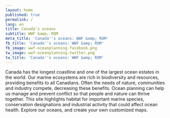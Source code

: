 ```yaml
---
layout: home
published: true
permalink: /
lang: en
title: Canada's oceans
subtitle: WWF &amp; ROM
meta_title: 'Canada''s oceans: WWF &amp; ROM'
fb_title: 'Canada''s oceans: WWF &amp; ROM'
fb_image: wwf-oceanplanning-facebook.png
tw_image: wwf-oceanplanning-twitter.png
tw_title: 'Canada''s oceans: WWF &amp; ROM'
---
```


Canada has the longest coastline and one of the largest ocean estates in the world. Our marine ecosystems are rich in biodiversity and resources, providing benefits to all Canadians. Often the needs of nature, communities and industry compete, decreasing these benefits. Ocean planning can help us manage and prevent conflict so that people and nature can thrive together. This site highlights habitat for important marine species, conservation designations and industrial activity that could affect ocean health. Explore our oceans, and create your own customized maps.